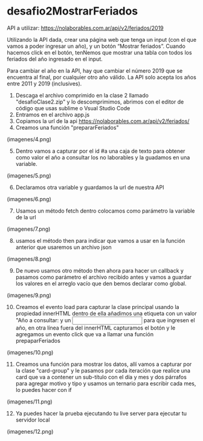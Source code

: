 # desafio2MostrarFeriados

API a utilizar: https://nolaborables.com.ar/api/v2/feriados/2019


Utilizando la API dada, crear una página web que tenga un input (con el que vamos a poder ingresar un año), y un botón “Mostrar feriados”. Cuando hacemos click en el botón, tenNemos que mostrar una tabla con todos los feriados del año ingresado en el input.


Para cambiar el año en la API, hay que cambiar el número 2019 que se encuentra al final, por cualquier otro año válido. La API solo acepta los años entre 2011 y 2019 (inclusives).

1. Descaga el archivo comprimido en la clase 2 llamado 
    "desafioClase2.zip" y lo descomprimimos, abrimos con el 
    editor de código que usas sublime o Vsual Studio Code
2. Entramos en el archivo app.js
3. Copiamos la url de la api 
    https://nolaborables.com.ar/api/v2/feriados/ 
4. Creamos una función "prepararFeriados"

 (imagenes/4.png)

5. Dentro vamos a capturar por el id #a una caja de texto 
    para obtener como valor el año a consultar los no laborables y la 
    guadamos en una variable.

 (imagenes/5.png)

6. Declaramos otra variable y guardamos la url de nuestra API

 (imagenes/6.png)

7. Usamos un método fetch dentro colocamos como parámetro 
    la variable de la url

 (imagenes/7.png)

8. usamos el método then para indicar  que vamos a usar en 
la función anterior que usaremos un archivo json

 (imagenes/8.png)

9. De nuevo usamos otro método then ahora para hacer un 
    callback y pasamos como parámetro el archivo recibido antes y vamos a guardar 
    los valores en el arreglo vacío que den bemos declarar como global.  

 (imagenes/9.png)

10. Creamos el evento load para capturar la clase principal
    usando la propiedad innerHTML dentro de ella añadimos 
    una etiqueta <label> con un valor "Año a consultar: y un <input> 
    para que ingresen el año, en otra línea fuera del innerHTML
    capturamos el botón y le agregamos un evento click que 
    va a llamar una función prepaparFeriados


 (imagenes/10.png)

11. Creamos una función para mostrar los datos, allí vamos a 
    capturar por la clase "card-group" y le pasamos por cada 
    iteración que realice una card que va a contener un sub-título
    con el día y mes y dos párrafos para agregar motivo y tipo y 
    usamos un ternario para escribir cada mes, lo puedes hacer con if


 (imagenes/11.png)

12. Ya puedes hacer la prueba ejecutando tu live server para ejecutar tu servidor local

 (imagenes/12.png)